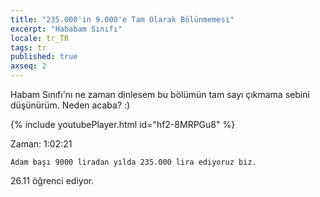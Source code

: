 ```yaml
---
title: "235.000'in 9.000'e Tam Olarak Bölünmemesi"
excerpt: "Hababam Sınıfı"
locale: tr_TR
tags: tr
published: true
axseq: 2
---
```


Habam Sınıfı'nı ne zaman dinlesem bu bölümün tam sayı çıkmama sebini düşünürüm.
Neden acaba? :)

{% include youtubePlayer.html id="hf2-8MRPGu8" %}

Zaman: 1:02:21

```text
Adam başı 9000 liradan yılda 235.000 lira ediyoruz biz.
```

26.11 öğrenci ediyor.

